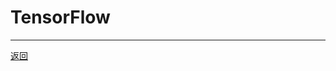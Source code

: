 # TensorFlow

---

[返回](/repository/frameworks/README.md#tensorflowrepositoryframeworkstensorflowreadmemdtensorflow)